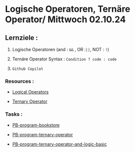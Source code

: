 # Logische Operatoren, Ternäre Operator/ Mittwoch 02.10.24

## Lernziele :

1. Logische Operatoren (and : `&&` , OR :`||`, NOT : `!`)

2. Ternäre Operator Syntax : `Condition ? code : code`

3. `Github Copilot`

### Resources :

- [Logical Operators](https://developer.mozilla.org/en-US/docs/Web/JavaScript/Reference/Operators/Logical_AND)

- [Ternary Operator](https://developer.mozilla.org/en-US/docs/Web/JavaScript/Reference/Operators/Conditional_operator)

### Tasks :

- [PB-program-bookstore]()

- [PB-program-ternary-operator]()

- [PB-program-ternary-operator-and-logic-basic]()

